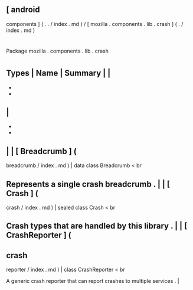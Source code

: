 [
android
-
components
]
(
.
.
/
index
.
md
)
/
[
mozilla
.
components
.
lib
.
crash
]
(
.
/
index
.
md
)
#
#
Package
mozilla
.
components
.
lib
.
crash
#
#
#
Types
|
Name
|
Summary
|
|
-
-
-
|
-
-
-
|
|
[
Breadcrumb
]
(
-
breadcrumb
/
index
.
md
)
|
data
class
Breadcrumb
<
br
>
Represents
a
single
crash
breadcrumb
.
|
|
[
Crash
]
(
-
crash
/
index
.
md
)
|
sealed
class
Crash
<
br
>
Crash
types
that
are
handled
by
this
library
.
|
|
[
CrashReporter
]
(
-
crash
-
reporter
/
index
.
md
)
|
class
CrashReporter
<
br
>
A
generic
crash
reporter
that
can
report
crashes
to
multiple
services
.
|
